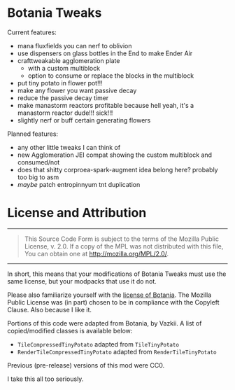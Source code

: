 Botania Tweaks
==============

Current features:
* mana fluxfields you can nerf to oblivion
* use dispensers on glass bottles in the End to make Ender Air
* crafttweakable agglomeration plate
  * with a custom multiblock
  * option to consume or replace the blocks in the multiblock
* put tiny potato in flower pot!!!
* make any flower you want passive decay
* reduce the passive decay timer
* make manastorm reactors profitable because hell yeah, it's a manastorm reactor dude!!! sick!!!
* slightly nerf or buff certain generating flowers

Planned features:
* any other little tweaks I can think of
* new Agglomeration JEI compat showing the custom multiblock and consumed/not
* does that shitty corproea-spark-augment idea belong here? probably too big to asm
* *maybe* patch entropinnyum tnt duplication

License and Attribution
=======================

---

> This Source Code Form is subject to the terms of the Mozilla Public License, v. 2.0. If a copy of the MPL was not distributed with this file, You can obtain one at http://mozilla.org/MPL/2.0/.

---

In short, this means that your modifications of Botania Tweaks must use the same license, but your modpacks that use it do not.

Please also familiarize yourself with the [license of Botania](https://botaniamod.net/license.php). The Mozilla Public License was (in part) chosen to be in compliance with the Copyleft Clause. Also because I like it.

Portions of this code were adapted from Botania, by Vazkii. A list of copied/modified classes is available below:

* `TileCompressedTinyPotato` adapted from `TileTinyPotato`
* `RenderTileCompressedTinyPotato` adapted from `RenderTileTinyPotato`

Previous (pre-release) versions of this mod were CC0.

I take this all too seriously.